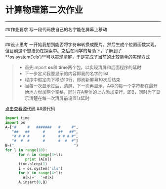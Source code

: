 # 计算物理第二次作业

------

##作业要求
写一段代码使自己的名字能在屏幕上移动

------
##设计思考
一开始我想到能否将字符串转换成图片，然后生成个位置函数实现，但目前这个想法仍在探索中。之后在同学的帮助下，了解到了**os.system('cls')**可以实现清屏，于是完成了当前的比较简单的实现方式
> * 首先import **os**和 **time**两个包，以实现清屏和后面程序的延时
> * 下一步定义我要显示的内容即我的名字的list
> * 程序中假定向下移动10行，即刷新屏幕10次后结束
> * 当每一次显示过后，清屏，下一次再显示，A中的每一个字符都在最开始地方增加两个空格，同时在A整体的上方添加空行，即B，同时为了显示清楚在每一次清屏前设置1s延时

[点击查看源代码](https://github.com/WHUMTM/computationalphysics_N2015301110096/blob/master/Exercise_02/Exercise_02%20code.py)
##源代码

```python
import time
import os
A=["#     #   #######   #     #",
   "##   ##      #      ##   ##",
   "# # # #      #      # # # #",
   "#  #  #      #      #  #  #"]
B=("                           ")
for l in range(10):
      for n in range(4+l):
         print (A[n])
      time.sleep(1)
      i = os.system('cls')
      for k in range(4+l):
        A[k]='  '+A[k]
      A.insert(0,B)
```

